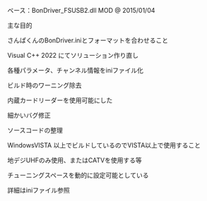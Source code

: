 ベース：BonDriver_FSUSB2.dll MOD @ 2015/01/04

主な目的

さんぱくんのBonDriver.iniとフォーマットを合わせること

Visual C++ 2022 にてソリューション作り直し

各種パラメータ、チャンネル情報をiniファイル化

ビルド時のワーニング除去

内蔵カードリーダーを使用可能にした

細かいバグ修正

ソースコードの整理


WindowsVISTA 以上でビルドしているのでVISTA以上で使用すること

地デジUHFのみ使用、またはCATVを使用する等

チューニングスペースを動的に設定可能としている

詳細はiniファイル参照
